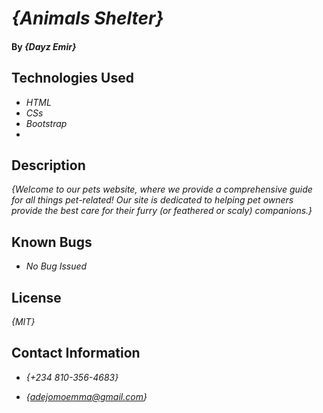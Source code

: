 # _{Animals Shelter}_

#### By _**{Dayz Emir}**_

## Technologies Used

* _HTML_
* _CSs_
* _Bootstrap_
* 

## Description

_{Welcome to our pets website, where we provide a comprehensive guide for all things pet-related! Our site is dedicated to helping pet owners provide the best care for their furry (or feathered or scaly) companions.}_


## Known Bugs

* _No Bug Issued_

## License

_{MIT}_

## Contact Information

* _{+234 810-356-4683}_

* _{adejomoemma@gmail.com}_

